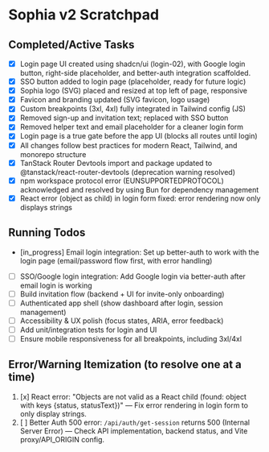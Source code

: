 # Sophia v2 Scratchpad

## Completed/Active Tasks

- [x] Login page UI created using shadcn/ui (login-02), with Google login button, right-side placeholder, and better-auth integration scaffolded.
- [x] SSO button added to login page (placeholder, ready for future logic)
- [x] Sophia logo (SVG) placed and resized at top left of page, responsive
- [x] Favicon and branding updated (SVG favicon, logo usage)
- [x] Custom breakpoints (3xl, 4xl) fully integrated in Tailwind config (JS)
- [x] Removed sign-up and invitation text; replaced with SSO button
- [x] Removed helper text and email placeholder for a cleaner login form
- [x] Login page is a true gate before the app UI (blocks all routes until login)
- [x] All changes follow best practices for modern React, Tailwind, and monorepo structure
- [x] TanStack Router Devtools import and package updated to @tanstack/react-router-devtools (deprecation warning resolved)
- [x] npm workspace protocol error (EUNSUPPORTEDPROTOCOL) acknowledged and resolved by using Bun for dependency management
- [x] React error (object as child) in login form fixed: error rendering now only displays strings

## Running Todos

- [in_progress] Email login integration: Set up better-auth to work with the login page (email/password flow first, with error handling)
- [ ] SSO/Google login integration: Add Google login via better-auth after email login is working
- [ ] Build invitation flow (backend + UI for invite-only onboarding)
- [ ] Authenticated app shell (show dashboard after login, session management)
- [ ] Accessibility & UX polish (focus states, ARIA, error feedback)
- [ ] Add unit/integration tests for login and UI
- [ ] Ensure mobile responsiveness for all breakpoints, including 3xl/4xl

## Error/Warning Itemization (to resolve one at a time)

1. [x] React error: "Objects are not valid as a React child (found: object with keys {status, statusText})" — Fix error rendering in login form to only display strings.
2. [ ] Better Auth 500 error: `/api/auth/get-session` returns 500 (Internal Server Error) — Check API implementation, backend status, and Vite proxy/API_ORIGIN config.
